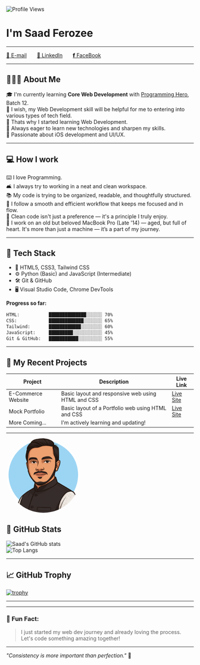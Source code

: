 ![Profile Views](https://komarev.com/ghpvc/?username=saadferozee&color=blueviolet)


# I'm Saad Ferozee

---

 [📩 E-mail](mailto:saadferozee%2Bgithub@gmail.com) &nbsp; &nbsp; &nbsp;  [💼 LinkedIn](https://www.linkedin.com/in/saadferozee/) &nbsp; &nbsp; &nbsp; [𝗳 FaceBook](https://www.facebook.com/saadbinbulbulferozee/)

---

## 👨🏻‍💻 About Me

🎓 I'm currently learning **Core Web Development** with [Programming Hero](https://www.programming-hero.com/), Batch 12.  
🚀 I wish, my Web Development skill will be helpful for me to entering into various types of tech field.  
📄 Thats why I started learning Web Development.  
🧠 Always eager to learn new technologies and sharpen my skills.  
📱 Passionate about iOS development and UI/UX.  

---

## 💻 How I work

⌨️ I love Programming.   
🛋 I always try to working in a neat and clean workspace.  
📚 My code is trying to be organized, readable, and thoughtfully structured.  
🎯 I follow a smooth and efficient workflow that keeps me focused and in flow.  
🧭 Clean code isn't just a preference — it's a principle I truly enjoy.  
🍎 I work on an old but beloved MacBook Pro (Late '14) — aged, but full of heart. It's more than just a machine — it’s a part of my journey.

---

## 🔧 Tech Stack

- 🧱 HTML5, CSS3, Tailwind CSS
- ⚙️ Python (Basic) and JavaScript (Intermediate)
- 🛠️ Git & GitHub
- 🖥️ Visual Studio Code, Chrome DevTools

**Progress so far:**

```text
HTML:           ██████████████░░░░░░ 70%
CSS:            █████████████░░░░░░░ 65%
Tailwind:       ████████████░░░░░░░░ 60%
JavaScript:     █████████░░░░░░░░░░░ 45%
Git & GitHub:   ███████████░░░░░░░░░ 55%
```

---

## 📂 My Recent Projects

| Project | Description | Live Link |
|--------|-------------|-----------|
| E-Commerce Website | Basic layout and responsive web using HTML and CSS | [Live Site](https://saadferozee.github.io/PH_module_10/) |
| Mock Portfolio | Basic layout of a Portfolio web using HTML and CSS | [Live Site](https://saadferozee.github.io/PH_module_05/) |
| More Coming... | I'm actively learning and updating! |  |

---
 <img src="./assets/avatar.png" alt="Saad Ferozee Avatar" width="200" style="border-radius: 50%;" /> 

## 🧮 GitHub Stats

![Saad's GitHub stats](https://github-readme-stats.vercel.app/api?username=saadferozee&show_icons=true&theme=tokyonight&hide=prs)  
![Top Langs](https://github-readme-stats.vercel.app/api/top-langs/?username=saadferozee&layout=compact&theme=tokyonight)

---

<!-- ## 🐍 GitHub Contributions Snake

![Snake animation](https://github.com/saadferozee/saadferozee/blob/output/github-contribution-grid-snake.svg)

--- 

## 🔗 Connect With Me

- 💌 Email: saadferozee@gmail.com  
- 💼 [LinkedIn](https://www.linkedin.com/in/saadferozee/)  
- 🌐 Portfolio (Coming Soon)

--- -->

## 📈 GitHub Trophy

[![trophy](https://github-profile-trophy.vercel.app/?username=saadferozee&theme=onedark&row=1&margin-w=10)](https://github.com/ryo-ma/github-profile-trophy)

---

<!--## 📊 Weekly Development Breakdown-->

<!--START_SECTION:waka-->
<!--END_SECTION:waka-->

---


### 🌟 Fun Fact:
> I just started my web dev journey and already loving the process. Let's code something amazing together!

---

_"Consistency is more important than perfection."_ 🚀


<!--
**saadferozee/saadferozee** is a ✨ _special_ ✨ repository because its `README.md` (this file) appears on your GitHub profile.

Here are some ideas to get you started:

- 🔭 I’m currently working on ...
- 🌱 I’m currently learning ...
- 👯 I’m looking to collaborate on ...
- 🤔 I’m looking for help with ...
- 💬 Ask me about ...
- 📫 How to reach me: ...
- 😄 Pronouns: ...
- ⚡ Fun fact: ...
-->
